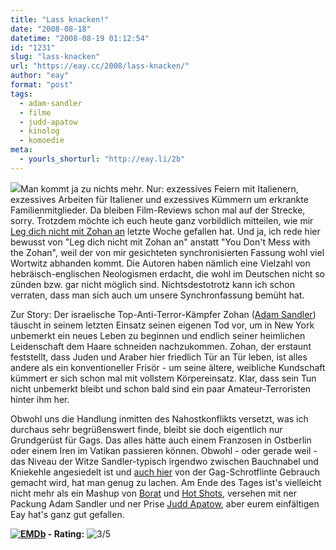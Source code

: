 ```yaml
---
title: "Lass knacken!"
date: "2008-08-18"
datetime: "2008-08-19 01:12:54"
id: "1231"
slug: "lass-knacken"
url: "https://eay.cc/2008/lass-knacken/"
author: "eay"
format: "post"
tags:
  - adam-sandler
  - filme
  - judd-apatow
  - kinolog
  - komoedie
meta:
  - yourls_shorturl: "http://eay.li/2b"
---
```


![](/uploads/2008/zohan.jpg)Man kommt ja zu nichts mehr. Nur: exzessives Feiern mit Italienern, exzessives Arbeiten für Italiener und exzessives Kümmern um erkrankte Familienmitglieder. Da bleiben Film-Reviews schon mal auf der Strecke, sorry. Trotzdem möchte ich euch heute ganz vorbildlich mitteilen, wie mir [Leg dich nicht mit Zohan an](http://www.imdb.com/title/tt0960144/) letzte Woche gefallen hat. Und ja, ich rede hier bewusst von "Leg dich nicht mit Zohan an" anstatt "You Don't Mess with the Zohan", weil der von mir gesichteten synchronisierten Fassung wohl viel Wortwitz abhanden kommt. Die Autoren haben nämlich eine Vielzahl von hebräisch-englischen Neologismen erdacht, die wohl im Deutschen nicht so zünden bzw. gar nicht möglich sind. Nichtsdestotrotz kann ich schon verraten, dass man sich auch um unsere Synchronfassung bemüht hat.

Zur Story: Der israelische Top-Anti-Terror-Kämpfer Zohan ([Adam Sandler](//eay.cc/tag/adam-sandler/)) täuscht in seinem letzten Einsatz seinen eigenen Tod vor, um in New York unbemerkt ein neues Leben zu beginnen und endlich seiner heimlichen Leidenschaft dem Haare schneiden nachzukommen. Zohan, der erstaunt feststellt, dass Juden und Araber hier friedlich Tür an Tür leben, ist alles andere als ein konventioneller Frisör - um seine ältere, weibliche Kundschaft kümmert er sich schon mal mit vollstem Körpereinsatz. Klar, dass sein Tun nicht unbemerkt bleibt und schon bald sind ein paar Amateur-Terroristen hinter ihm her.

Obwohl uns die Handlung inmitten des Nahostkonflikts versetzt, was ich durchaus sehr begrüßenswert finde, bleibt sie doch eigentlich nur Grundgerüst für Gags. Das alles hätte auch einem Franzosen in Ostberlin oder einem Iren im Vatikan passieren können. Obwohl - oder gerade weil - das Niveau der Witze Sandler-typisch irgendwo zwischen Bauchnabel und Kniekehle angesiedelt ist und [auch hier](//eay.cc/2008/nicht-noch-ein-geheimagentenfilm/) von der Gag-Schrotflinte Gebrauch gemacht wird, hat man genug zu lachen. Am Ende des Tages ist's vielleicht nicht mehr als ein Mashup von [Borat](http://eay.cc/blog/2006/10/jagshemash_bora.shtml) und [Hot Shots](http://de.wikipedia.org/wiki/Hot_Shots!_%E2%80%93_Die_Mutter_aller_Filme), versehen mit ner Packung Adam Sandler und ner Prise [Judd Apatow](//eay.cc/tag/judd-apatow/), aber eurem einfältigen Eay hat's ganz gut gefallen.

 **[![EMDb](/uploads/pages/emdb/emdb_mini.gif)](http://eay.cc/emdb/) - Rating:** ![3/5](/uploads/pages/emdb/s_3.gif)
